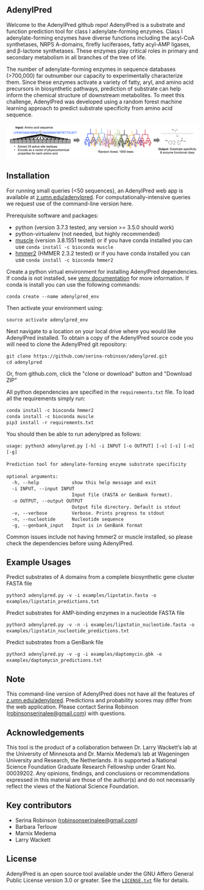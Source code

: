 AdenylPred
------------

Welcome to the AdenylPred github repo! AdenylPred is a substrate and function prediction tool for class I adenylate-forming enzymes. Class I adenylate-forming enzymes have diverse functions including the acyl-CoA synthetases, NRPS A-domains, firefly luciferases, fatty acyl-AMP ligases, and β-lactone synthetases. These enzymes play critical roles in primary and secondary metabolism in all branches of the tree of life.

The number of adenylate-forming enzymes in sequence databases (>700,000) far outnumber our capacity to experimentally characterize them. Since these enzymes activate a variety of fatty, aryl, and amino acid precursors in biosynthetic pathways, prediction of substrate can help inform the chemical structure of downstream metabolites. To meet this challenge, AdenylPred was developed using a random forest machine learning approach to predict substrate specificity from amino acid sequence.

![](https://github.com/serina-robinson/adenylpred/blob/master/data/ml_workflow.png)

Installation
------------
For running small queries (<50 sequences), an AdenylPred web app is available at [z.umn.edu/adenylpred](z.umn.edu/adenylpred). For computationally-intensive queries we request use of the command-line version here.

Prerequisite software and packages:
* python (version 3.7.3 tested, any version >= 3.5.0 should work)
* python-virtualenv (not needed, but highly recommended)
* [muscle](http://www.drive5.com/muscle/downloads.htm) (version 3.8.1551 tested) or if you have conda installed you can use `conda install -c bioconda muscle `
* [hmmer2](http://hmmer.org/) (HMMER 2.3.2 tested) or if you have conda installed you can use `conda install -c bioconda hmmer2`

Create a python virtual environment for installing AdenylPred dependencies. If conda is not installed, see [venv documentation](https://packaging.python.org/guides/installing-using-pip-and-virtual-environments/) for more information. If conda is install you can use the following commands: 

```
conda create --name adenylpred_env
```
Then activate your environment using:
```
source activate adenylpred_env
```

Next navigate to a location on your local drive where you would like AdenylPred installed. To obtain a copy of the AdenylPred source code you will need to clone the AdenylPred git repository:

```
git clone https://github.com/serina-robinson/adenylpred.git
cd adenylpred
```

Or, from github.com, click the "clone or download" button and "Download ZIP"

All python dependencies are specified in the `requirements.txt` file. To load all the requirements simply run:
```
conda install -c bioconda hmmer2
conda install -c bioconda muscle
pip3 install -r requirements.txt
```

You should then be able to run adenylpred as follows:

```
usage: python3 adenylpred.py [-h] -i INPUT [-o OUTPUT] [-v] [-s] [-n] [-g]

Prediction tool for adenylate-forming enzyme substrate specificity

optional arguments:
  -h, --help            show this help message and exit
  -i INPUT, --input INPUT
                        Input file (FASTA or GenBank format).
  -o OUTPUT, --output OUTPUT
                        Output file directory. Default is stdout
  -v, --verbose         Verbose. Prints progress to stdout
  -n, --nucleotide      Nucleotide sequence
  -g, --genbank_input   Input is in GenBank format
```

Common issues include not having hmmer2 or muscle installed, so please check the dependencies before using AdenylPred.

Example Usages
--------------

Predict substrates of A domains from a complete biosynthetic gene cluster FASTA file
```
python3 adenylpred.py -v -i examples/lipstatin.fasta -o examples/lipstatin_predictions.txt
```

Predict substrates for AMP-binding enzymes in a nucleotide FASTA file
```
python3 adenylpred.py -v -n -i examples/lipstatin_nucleotide.fasta -o examples/lipstatin_nucleotide_predictions.txt
```

Predict substrates from a GenBank file
```
python3 adenylpred.py -v -g -i examples/daptomycin.gbk -o examples/daptomycin_predictions.txt
```

Note
-------
This command-line version of AdenylPred does not have all the features of [z.umn.edu/adenylpred](z.umn.edu/adenylpred). Predictions and probability scores may differ from the web application. Please contact Serina Robinson (robinsonserinalee@gmail.com) with questions.

Acknowledgements
-------
This tool is the product of a collaboration between Dr. Larry Wackett’s lab at the University of Minnesota and Dr. Marnix Medema’s lab at Wageningen University and Research, the Netherlands. It is supported a National Science Foundation Graduate Research Fellowship under Grant No. 00039202. Any opinions, findings, and conclusions or recommendations expressed in this material are those of the author(s) and do not necessarily reflect the views of the National Science Foundation.

Key contributors
-------
* Serina Robinson (robinsonserinalee@gmail.com)
* Barbara Terlouw
* Marnix Medema
* Larry Wackett

License
-------
AdenylPred is an open source tool available under the GNU Affero General Public
License version 3.0 or greater. See the [`LICENSE.txt`](LICENSE.txt) file for
details.
